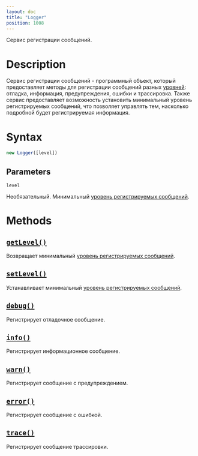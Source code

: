 ```yaml
---
layout: doc
title: "Logger"
position: 1008
---
```


Сервис регистрации сообщений.

# Description

Сервис регистрации сообщений - программный объект, который предоставляет методы для регистрации
сообщений разных [уровней](LogLevel/): отладка, информация, предупреждения, ошибки и трассировка.
Также сервис предоставляет возможность установить минимальный уровень регистрируемых сообщений,
что позволяет управлять тем, насколько подробной будет регистрируемая информация.

# Syntax

```js
new Logger([level])
```

## Parameters

`level`

Необязательный. Минимальный [уровень регистрируемых сообщений](LogLevel/).

# Methods

## [`getLevel()`](Logger.getLevel/)

Возвращает минимальный [уровень регистрируемых сообщений](LogLevel/).

## [`setLevel()`](Logger.setLevel/)

Устанавливает минимальный [уровень регистрируемых сообщений](LogLevel/).

## [`debug()`](Logger.debug/)

Регистрирует отладочное сообщение.

## [`info()`](Logger.info/)

Регистрирует информационное сообщение.

## [`warn()`](Logger.warn/)

Регистрирует сообщение с предупреждением.

## [`error()`](Logger.error/)

Регистрирует сообщение с ошибкой.

## [`trace()`](Logger.trace/)

Регистрирует сообщение трассировки.
